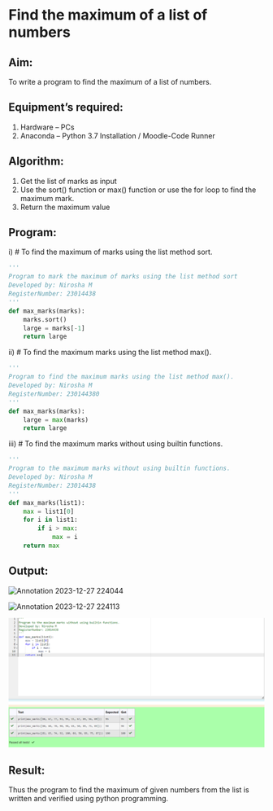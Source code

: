 # Find the maximum of a list of numbers
## Aim:
To write a program to find the maximum of a list of numbers.
## Equipment’s required:
1.	Hardware – PCs
2.	Anaconda – Python 3.7 Installation / Moodle-Code Runner
## Algorithm:
1.	Get the list of marks as input
2.	Use the sort() function or max() function or use the for loop to find the maximum mark.
3.	Return the maximum value
## Program:

i)	# To find the maximum of marks using the list method sort.
```Python
''' 
Program to mark the maximum of marks using the list method sort
Developed by: Nirosha M
RegisterNumber: 23014438
'''
def max_marks(marks):
    marks.sort()
    large = marks[-1]
    return large

```

ii)	# To find the maximum marks using the list method max().
```Python
''' 
Program to find the maximum marks using the list method max().
Developed by: Nirosha M 
RegisterNumber: 230144380
'''
def max_marks(marks):
    large = max(marks)
    return large


```

iii) # To find the maximum marks without using builtin functions.
```Python
''' 
Program to the maximum marks without using builtin functions.
Developed by: Nirosha M
RegisterNumber: 23014438
'''
def max_marks(list1):
    max = list1[0]
    for i in list1:
        if i > max:
            max = i
    return max


```

## Output:

![Annotation 2023-12-27 224044](https://github.com/niroshamuthukumar/FindMaximum/assets/151830921/4c60cf9d-a154-4563-8711-cc32d31c12dc)

![Annotation 2023-12-27 224113](https://github.com/niroshamuthukumar/FindMaximum/assets/151830921/d8462df9-d089-4155-a4f0-d898283c4eec)

![Alt text](<Screenshot 2023-12-02 113247.png>)
## Result:
Thus the program to find the maximum of given numbers from the list is written and verified using python programming.

